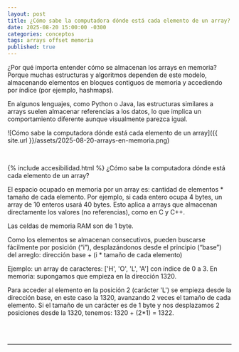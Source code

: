 ```yaml
---
layout: post
title: ¿Cómo sabe la computadora dónde está cada elemento de un array?
date: 2025-08-20 15:00:00 -0300
categories: conceptos
tags: arrays offset memoria
published: true
---
```


¿Por qué importa entender cómo se almacenan los arrays en memoria? Porque muchas estructuras y algoritmos dependen de este modelo, almacenando elementos en bloques contiguos de memoria y accediendo por índice (por ejemplo, hashmaps).

En algunos lenguajes, como Python o Java, las estructuras similares a arrays suelen almacenar referencias a los datos, lo que implica un comportamiento diferente aunque visualmente parezca igual.

![Cómo sabe la computadora dónde está cada elemento de un array]({{ site.url }}/assets/2025-08-20-arrays-en-memoria.png)


&nbsp;

{% include accesibilidad.html %}
¿Cómo sabe la computadora dónde está cada elemento de un array?

El espacio ocupado en memoria por un array es: cantidad de elementos * tamaño de cada elemento. Por ejemplo, si cada entero ocupa 4 bytes, un array de 10 enteros usará 40 bytes. 
Esto aplica a arrays que almacenan directamente los valores (no referencias), como en C y C++.

Las celdas de memoria RAM son de 1 byte.

Como los elementos se almacenan consecutivos, pueden buscarse fácilmente por posición (“i”), desplazándonos desde el principio (“base”) del arreglo: dirección base + (i * tamaño de cada elemento)

Ejemplo: un array de caracteres: ['H', 'O', 'L', 'A'] con índice de 0 a 3. En memoria: supongamos que empieza en la dirección 1320.

Para acceder al elemento en la posición 2 (carácter 'L') se empieza desde la dirección base, en este caso la 1320, avanzando 2 veces el tamaño de cada elemento. Si el tamaño de un carácter es de 1 byte y nos desplazamos 2 posiciones desde la 1320, tenemos: 1320 + (2*1) = 1322.

</div></details>
<br />&nbsp;
<hr />
